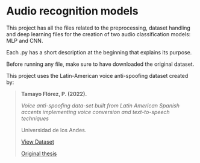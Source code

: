 # Audio recognition models

This project has all the files related to the preprocessing, dataset handling and deep learning files for the creation of two audio classification models: MLP and CNN.

Each .py has a short description at the beginning that explains its purpose.

Before running any file, make sure to have downloaded the original dataset.

This project uses the Latin-American voice anti-spoofing dataset created by:

> **Tamayo Flórez, P. (2022).**
>
> *Voice anti-spoofing data-set built from Latin American Spanish accents implementing voice conversion and text-to-speech techniques*
>
> Universidad de los Andes.
>
> [View Dataset](https://zenodo.org/records/7370805)
>
> [Original thesis](https://repositorio.uniandes.edu.co/entities/publication/18a9ed67-4dea-4a80-aa7a-0a75c6f9567a)
